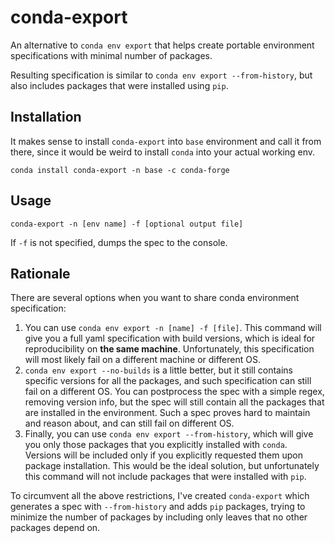 # conda-export
An alternative to `conda env export` that helps create portable environment 
specifications with minimal number of packages.

Resulting specification is similar to `conda env export --from-history`, but also 
includes packages that were installed using `pip`.

## Installation

It makes sense to install `conda-export` into `base` environment and call it from 
there, since it would be weird to install `conda` into your actual working env.

```shell
conda install conda-export -n base -c conda-forge
```

## Usage

```shell
conda-export -n [env name] -f [optional output file]
```

If `-f` is not specified, dumps the spec to the console.

## Rationale
There are several options when you want to share conda environment specification:

1. You can use `conda env export -n [name] -f [file]`. This command will give you a 
   full yaml specification with build versions, which is ideal for reproducibility on 
   **the same machine**. Unfortunately, this specification will most likely fail on a 
   different machine or different OS.
2. `conda env export --no-builds` is a little better, but it still contains specific 
   versions for all the packages, and such specification can still fail on a different 
   OS. You can postprocess the spec with a simple regex, removing version info, but 
   the spec will still contain all the packages that are installed in the environment. 
   Such a spec proves hard to maintain and reason about, and can still fail on 
   different OS.
3. Finally, you can use `conda env export --from-history`, which will give you only 
   those packages that you explicitly installed with `conda`. Versions will be 
   included only if you explicitly requested them upon package installation. This 
   would be the ideal solution, but unfortunately this command will not include 
   packages that were installed with `pip`.
   
To circumvent all the above restrictions, I've created `conda-export` which generates 
a spec with `--from-history` and adds `pip` packages, trying to minimize the number of 
packages by including only leaves that no other packages depend on.